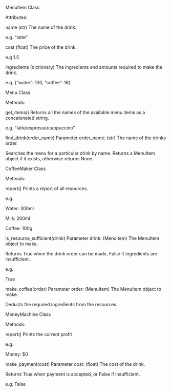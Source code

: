 MenuItem Class


Attributes:

        

name
(str) The name of the drink.

e.g. “latte”


cost
(float) The price of the drink.

e.g 1.5


ingredients
(dictionary) The ingredients and amounts required to make the drink.

e.g. {“water”: 100, “coffee”: 16}



Menu Class


Methods:


get_items()
Returns all the names of the available menu items as a concatenated string.

e.g. “latte/espresso/cappuccino”


find_drink(order_name)
Parameter order_name: (str) The name of the drinks order.

Searches the menu for a particular drink by name. Returns a MenuItem object if it exists, otherwise returns None.



CoffeeMaker Class


Methods:


report()
Prints a report of all resources.

e.g.

Water: 300ml

Milk: 200ml

Coffee: 100g


is_resource_sufficient(drink)
Parameter drink: (MenuItem) The MenuItem object to make.

Returns True when the drink order can be made, False if ingredients are insufficient.

e.g.

True


make_coffee(order)
Parameter order: (MenuItem) The MenuItem object to make.

Deducts the required ingredients from the resources.



MoneyMachine Class


Methods:


report()
Prints the current profit

e.g.

Money: $0


make_payment(cost)
Parameter cost: (float) The cost of the drink.

Returns True when payment is accepted, or False if insufficient.

e.g. False

